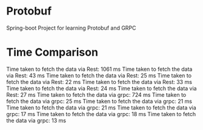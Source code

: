 # Protobuf
Spring-boot Project for learning Protobuf and GRPC

# Time Comparison
Time taken to fetch the data via Rest: 1061 ms
Time taken to fetch the data via Rest: 43 ms
Time taken to fetch the data via Rest: 25 ms
Time taken to fetch the data via Rest: 22 ms
Time taken to fetch the data via Rest: 33 ms
Time taken to fetch the data via Rest: 24 ms
Time taken to fetch the data via Rest: 27 ms
Time taken to fetch the data via grpc: 724 ms
Time taken to fetch the data via grpc: 25 ms
Time taken to fetch the data via grpc: 21 ms
Time taken to fetch the data via grpc: 21 ms
Time taken to fetch the data via grpc: 17 ms
Time taken to fetch the data via grpc: 18 ms
Time taken to fetch the data via grpc: 13 ms
